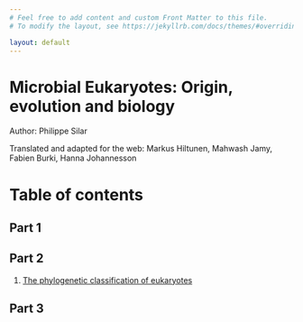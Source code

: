 ```yaml
---
# Feel free to add content and custom Front Matter to this file.
# To modify the layout, see https://jekyllrb.com/docs/themes/#overriding-theme-defaults

layout: default
---
```

# Microbial Eukaryotes: Origin, evolution and biology
Author: Philippe Silar

Translated and adapted for the web: Markus Hiltunen, Mahwash Jamy, Fabien Burki, Hanna Johannesson


# Table of contents
## Part 1

## Part 2
  1. [The phylogenetic classification of eukaryotes](./book/Part2/phylogenetic_classification/intro.html)

## Part 3
